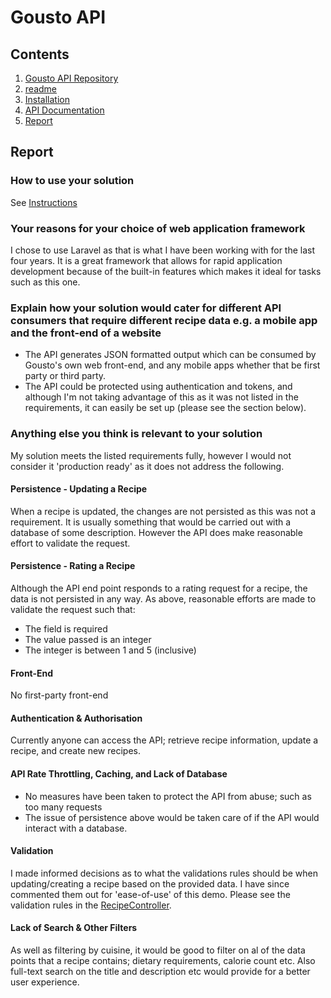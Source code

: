 # Gousto API

## Contents

1. [Gousto API Repository](https://github.com/mstnorris/GoustoAPI-Dev)
2. [readme](readme.md)
3. [Installation](installation.md)
4. [API Documentation](instructions.md)
5. [Report](report.md) 

## Report

### How to use your solution

See [Instructions](instructions.md)

### Your reasons for your choice of web application framework

I chose to use Laravel as that is what I have been working with for the last four years. It is a great framework that allows for rapid application development because of the built-in features which makes it ideal for tasks such as this one.

### Explain how your solution would cater for different API consumers that require different recipe data e.g. a mobile app and the front-end of a website

- The API generates JSON formatted output which can be consumed by Gousto's own web front-end, and any mobile apps whether that be first party or third party.
- The API could be protected using authentication and tokens, and although I'm not taking advantage of this as it was not listed in the requirements, it can easily be set up (please see the section below). 

### Anything else you think is relevant to your solution

My solution meets the listed requirements fully, however I would not consider it 'production ready' as it does not address the following.

#### Persistence - Updating a Recipe

When a recipe is updated, the changes are not persisted as this was not a requirement. It is usually something that would be carried out with a database of some description. However the API does make reasonable effort to validate the request.

#### Persistence - Rating a Recipe

Although the API end point responds to a rating request for a recipe, the data is not persisted in any way. As above, reasonable efforts are made to validate the request such that:

- The field is required
- The value passed is an integer
- The integer is between 1 and 5 (inclusive)

#### Front-End

No first-party front-end

#### Authentication & Authorisation

Currently anyone can access the API; retrieve recipe information, update a recipe, and create new recipes.

#### API Rate Throttling, Caching, and Lack of Database

- No measures have been taken to protect the API from abuse; such as too many requests
- The issue of persistence above would be taken care of if the API would interact with a database.

#### Validation

I made informed decisions as to what the validations rules should be when updating/creating a recipe based on the provided data. I have since commented them out for 'ease-of-use' of this demo. Please see the validation rules in the [RecipeController](https://github.com/mstnorris/GoustoAPI-Dev/blob/master/app/Http/Controllers/API/v1/RecipeController.php#L44).

#### Lack of Search & Other Filters

As well as filtering by cuisine, it would be good to filter on al of the data points that a recipe contains; dietary requirements, calorie count etc. Also full-text search on the title and description etc would provide for a better user experience.